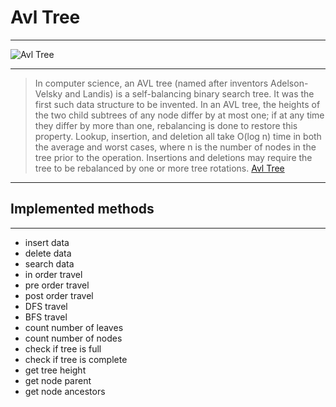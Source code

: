 # Avl Tree
***
![Avl Tree](https://upload.wikimedia.org/wikipedia/commons/thumb/f/fd/AVL_Tree_Example.gif/220px-AVL_Tree_Example.gif)
***
> In computer science, an AVL tree (named after inventors Adelson-Velsky and Landis) is a self-balancing binary search tree. It was the first such data structure to be invented. In an AVL tree, the heights of the two child subtrees of any node differ by at most one; if at any time they differ by more than one, rebalancing is done to restore this property. Lookup, insertion, and deletion all take O(log n) time in both the average and worst cases, where n is the number of nodes in the tree prior to the operation. Insertions and deletions may require the tree to be rebalanced by one or more tree rotations. 
[Avl Tree](https://en.wikipedia.org/wiki/AVL_tree)

***
## Implemented methods
***
* insert data
* delete data
* search data
* in order travel
* pre order travel
* post order travel
* DFS travel
* BFS travel
* count number of leaves
* count number of nodes
* check if tree is full
* check if tree is complete
* get tree height
* get node parent
* get node ancestors
